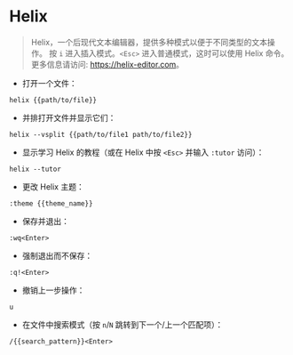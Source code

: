 # Helix

> Helix，一个后现代文本编辑器，提供多种模式以便于不同类型的文本操作。
> 按 `i` 进入插入模式。`<Esc>` 进入普通模式，这时可以使用 Helix 命令。
> 更多信息请访问: <https://helix-editor.com>。

- 打开一个文件：

`helix {{path/to/file}}`

- 并排打开文件并显示它们：

`helix --vsplit {{path/to/file1 path/to/file2}}`

- 显示学习 Helix 的教程（或在 Helix 中按 `<Esc>` 并输入 `:tutor` 访问）：

`helix --tutor`

- 更改 Helix 主题：

`:theme {{theme_name}}`

- 保存并退出：

`:wq<Enter>`

- 强制退出而不保存：

`:q!<Enter>`

- 撤销上一步操作：

`u`

- 在文件中搜索模式（按 `n`/`N` 跳转到下一个/上一个匹配项）：

`/{{search_pattern}}<Enter>`